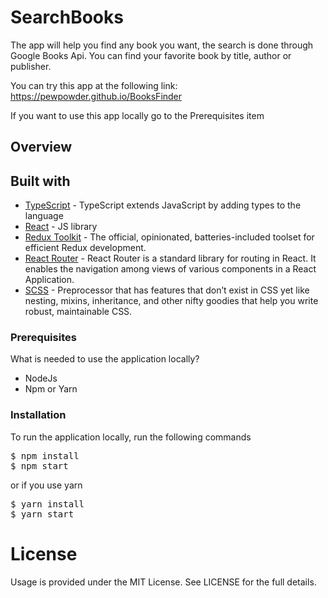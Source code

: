 # SearchBooks

The app will help you find any book you want, the search is done through Google Books Api. You can find your favorite book by title, author or publisher.

You can try this app at the following link: https://pewpowder.github.io/BooksFinder

If you want to use this app locally go to the Prerequisites item

## Overview

## Built with

- [TypeScript](https://www.typescriptlang.org/) - TypeScript extends JavaScript by adding types to the language
- [React](https://reactjs.org/) - JS library
- [Redux Toolkit](https://redux-toolkit.js.org/) - The official, opinionated, batteries-included toolset for efficient Redux development.
- [React Router](https://reactrouter.com/en/main) - React Router is a standard library for routing in React. It enables the navigation among views of various components in a React Application.
- [SCSS](https://sass-lang.com/) - Preprocessor that has features that don’t exist in CSS yet like nesting, mixins, inheritance, and other nifty goodies that help you write robust, maintainable CSS.

### Prerequisites

What is needed to use the application locally?

<ul>
  <li>NodeJs</li>
  <li>Npm or Yarn</li>
</ul>

### Installation

To run the application locally, run the following commands

<pre>
$ npm install
$ npm start
</pre>

or if you use yarn

<pre>
$ yarn install
$ yarn start
</pre>

# License

Usage is provided under the MIT License. See LICENSE for the full details.
